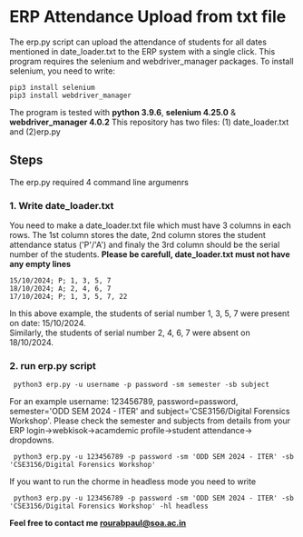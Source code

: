 # ERP Attendance Upload from txt file
The erp.py script can upload the attendance of students for all dates mentioned in date_loader.txt to the ERP system with a single click. This program requires the selenium and webdriver_manager packages. To install selenium, you need to write:
```
pip3 install selenium
pip3 install webdriver_manager
```
The program is tested with <b>python 3.9.6</b>, <b>selenium 4.25.0</b> & <b>webdriver_manager 4.0.2</b>
This repository has two files: (1) date_loader.txt and (2)erp.py
## Steps
The erp.py required 4 command line argumenrs


### 1. Write date_loader.txt
You need to make a date_loader.txt file which must have 3 columns in each rows. The 1st column stores the date, 2nd column stores the student attendance status ('P'/'A') and finaly the 3rd column should be the serial number of the students. <b>Please be carefull, date_loader.txt must not have any empty lines</b>
```
15/10/2024; P; 1, 3, 5, 7
18/10/2024; A; 2, 4, 6, 7
17/10/2024; P; 1, 3, 5, 7, 22
```
In this above example, the students of serial number 1, 3, 5, 7 were present on date: 15/10/2024.<br>
Similarly, the students of serial number 2, 4, 6, 7 were absent on 18/10/2024.

### 2. run erp.py script
```
 python3 erp.py -u username -p password -sm semester -sb subject
```
For an example username: 123456789, password=password, semester='ODD SEM 2024 - ITER' and subject='CSE3156/Digital Forensics Workshop'. Please check the semester and subjects from details from your ERP login->webkisok->acamdemic  profile->student attendance-> dropdowns.
```
 python3 erp.py -u 123456789 -p password -sm 'ODD SEM 2024 - ITER' -sb 'CSE3156/Digital Forensics Workshop'
```
If you want to run the chorme in headless mode you need to write
```
 python3 erp.py -u 123456789 -p password -sm 'ODD SEM 2024 - ITER' -sb 'CSE3156/Digital Forensics Workshop' -hl headless
```

<b>Feel free to contact me rourabpaul@soa.ac.in</b>

